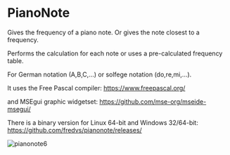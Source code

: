 # PianoNote
Gives the frequency of a piano note. Or gives the note closest to a frequency.

Performs the calculation for each note or uses a pre-calculated frequency table.

For German notation (A,B,C,...) or solfege notation (do,re,mi,...).

It uses the Free Pascal compiler: https://www.freepascal.org/

and MSEgui graphic widgetset: https://github.com/mse-org/mseide-msegui/

There is a binary version for Linux 64-bit and Windows 32/64-bit:
https://github.com/fredvs/pianonote/releases/

![pianonote6](https://github.com/user-attachments/assets/1bbfc5f1-24a1-467b-a452-d18c23c985b7)
